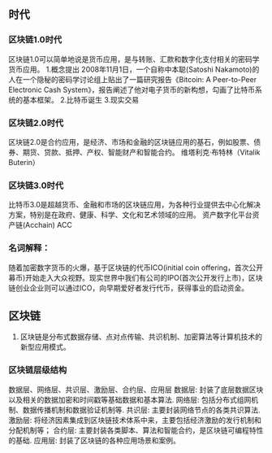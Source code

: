 ## 时代
### 区块链1.0时代
区块链1.0可以简单地说是货币应用，是与转账、汇款和数字化支付相关的密码学货币应用。
1.概念提出
2008年11月1日，一个自称中本聪(Satoshi Nakamoto)的人在一个隐秘的密码学讨论组上贴出了一篇研究报告《Bitcoin: A Peer-to-Peer Electronic Cash System》，报告阐述了他对电子货币的新构想，勾画了比特币系统的基本框架。
2.比特币诞生
3.现实交易

### 区块链2.0时代
区块链2.0是合约应用，是经济、市场和金融的区块链应用的基石，例如股票、债券、期货、贷款、抵押、产权、智能财产和智能合约。
维塔利克·布特林（Vitalik Buterin）

### 区块链3.0时代
比特币3.0是超越货币、金融和市场的区块链应用，为各种行业提供去中心化解决方案，特别是在政府、健康、科学、文化和艺术领域的应用。
资产数字化平台资产链(Acchain)
ACC

### 名词解释：
随着加密数字货币的火爆，基于区块链的代币ICO(initial coin offering，首次公开募币)开始走入大众视野。现实世界中我们有公司的IPO(首次公开发行上市)，区块链创业企业则可以通过ICO，向早期爱好者发行代币，获得事业的启动资金。

## 区块链
1. 区块链是分布式数据存储、点对点传输、共识机制、加密算法等计算机技术的新型应用模式。

### 区块链层级结构
数据层、网络层、共识层、激励层、合约层、应用层
数据层: 封装了底层数据区块以及相关的数据加密和时间戳等基础数据和基本算法.
网络层: 包括分布式组网机制、数据传播机制和数据验证机制等.
共识层: 主要封装网络节点的各类共识算法.
激励层: 将经济因素集成到区块链技术体系中来，主要包括经济激励的发行机制和分配机制等；
合约层: 主要封装各类脚本、算法和智能合约，是区块链可编程特性的基础.
应用层: 封装了区块链的各种应用场景和案例。